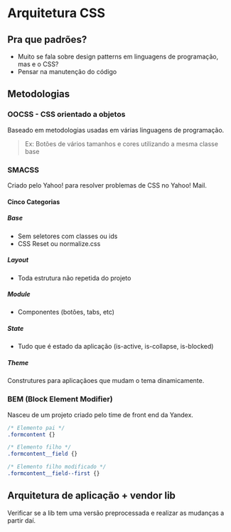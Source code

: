 # Arquitetura CSS

## Pra que padrões?
* Muito se fala sobre design patterns em linguagens de programação, mas e o CSS?
* Pensar na manutenção do código

## Metodologias

### OOCSS - CSS orientado a objetos
Baseado em metodologias usadas em várias linguagens de programação.

> Ex: Botões de vários tamanhos e cores utilizando a mesma classe base

### SMACSS
Criado pelo Yahoo! para resolver problemas de CSS no Yahoo! Mail.

#### Cinco Categorias

##### Base
* Sem seletores com classes ou ids
* CSS Reset ou normalize.css

##### Layout
* Toda estrutura não repetida do projeto

##### Module
* Componentes (botões, tabs, etc)

##### State
* Tudo que é estado da aplicação (is-active, is-collapse, is-blocked)

##### Theme
Construtures para aplicaçãoes que mudam o tema dinamicamente.

### BEM (Block Element Modifier)
Nasceu de um projeto criado pelo time de front end da Yandex.

```css
/* Elemento pai */
.formcontent {}

/* Elemento filho */
.formcontent__field {}

/* Elemento filho modificado */
.formcontent__field--first {}
```

## Arquitetura de aplicação + vendor lib
Verificar se a lib tem uma versão preprocessada e realizar as mudanças a partir daí.
